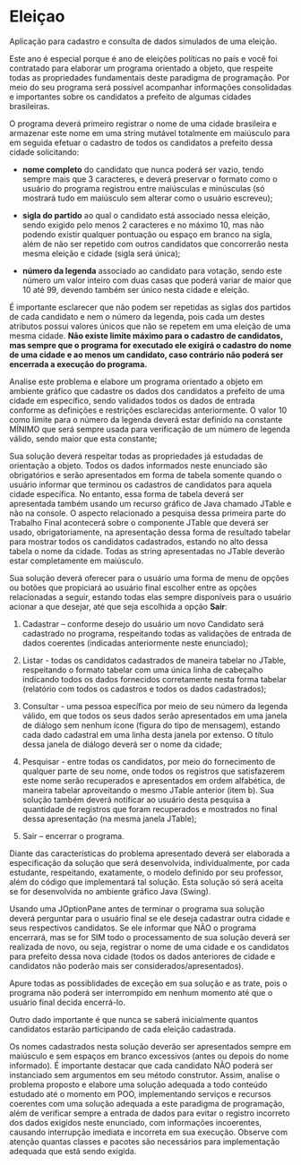 # Eleiçao

Aplicação para cadastro e consulta de dados simulados de uma eleição.

Este ano é especial porque é ano de eleições políticas no país e você foi contratado para elaborar um programa orientado a objeto, que respeite todas as propriedades fundamentais deste paradigma de programação. Por meio do seu programa será possível acompanhar informações consolidadas e importantes sobre os candidatos a prefeito de algumas cidades brasileiras. 

O programa deverá primeiro registrar o nome de uma cidade brasileira e armazenar este nome em uma string mutável totalmente em maiúsculo para em seguida efetuar o cadastro de todos os candidatos a prefeito dessa cidade solicitando: 

- **nome completo** do candidato que nunca poderá ser vazio, tendo sempre mais que 3 caracteres, e deverá preservar o formato como o usuário do programa registrou entre maiúsculas e minúsculas (só mostrará tudo em maiúsculo sem alterar como o usuário escreveu); 

- **sigla do partido** ao qual o candidato está associado nessa eleição, sendo exigido pelo menos 2 caracteres e no máximo 10, mas não podendo existir qualquer pontuação ou espaço em branco na sigla, além de não ser repetido com outros candidatos que concorrerão nesta mesma eleição e cidade (sigla será única); 

- **número da legenda** associado ao candidato para votação, sendo este número um valor inteiro com duas casas que poderá variar de maior que 10 até 99, devendo também ser único nesta cidade e eleição. 

É importante esclarecer que não podem ser repetidas as siglas dos partidos de cada candidato e nem o número da legenda, pois cada um destes atributos possui valores únicos que não se repetem em uma eleição de uma mesma cidade. **Não existe limite máximo para o cadastro de candidatos, mas sempre que o programa for executado ele exigirá o cadastro do nome de uma cidade e ao menos um candidato, caso contrário não poderá ser encerrada a execução do programa.** 

Analise este problema e elabore um programa orientado a objeto em ambiente gráfico que cadastre os dados dos candidatos a prefeito de uma cidade em específico, sendo validados todos os dados de entrada conforme as definições e restrições esclarecidas anteriormente. O valor 10 como limite para o número da legenda deverá estar definido na constante MÍNIMO que será sempre usada para verificação de um número de legenda válido, sendo maior que esta constante;

Sua solução deverá respeitar todas as propriedades já estudadas de orientação a objeto. Todos os dados informados neste enunciado são obrigatórios e serão apresentados em forma de tabela somente quando o usuário informar que terminou os cadastros de candidatos para aquela cidade específica. No entanto, essa forma de tabela deverá ser apresentada também usando um recurso gráfico de Java chamado JTable e não na console. O aspecto relacionado a pesquisa dessa primeira parte do Trabalho Final acontecerá sobre o componente JTable que deverá ser usado, obrigatoriamente, na apresentação dessa forma de resultado tabelar para mostrar todos os candidatos cadastrados, estando no alto dessa tabela o nome da cidade. Todas as string apresentadas no JTable deverão estar completamente em maiúsculo. 

Sua solução deverá oferecer para o usuário uma forma de menu de opções ou botões que propiciará ao usuário final escolher entre as opções relacionadas a seguir, estando todas elas sempre disponíveis para o usuário acionar a que desejar, até que seja escolhida a opção **Sair**: 

1. Cadastrar – conforme desejo do usuário um novo Candidato será cadastrado no programa, respeitando todas as validações de entrada de dados coerentes (indicadas anteriormente neste enunciado); 

1. Listar - todas os candidatos cadastrados de maneira tabelar no JTable, respeitando o formato tabelar com uma única linha de cabeçalho indicando todos os dados fornecidos corretamente nesta forma tabelar (relatório com todos os cadastros e todos os dados cadastrados); 

1. Consultar - uma pessoa específica por meio de seu número da legenda válido, em que todos os seus dados serão apresentados em uma janela de diálogo sem nenhum ícone (figura do tipo de mensagem), estando cada dado cadastral em uma linha desta janela por extenso. O título dessa janela de diálogo deverá ser o nome da cidade;

1. Pesquisar - entre todas os candidatos, por meio do fornecimento de qualquer parte de seu nome, onde todos os registros que satisfazerem este nome serão recuperados e apresentados em ordem alfabética, de maneira tabelar aproveitando o mesmo JTable anterior (item b). Sua solução também deverá notificar ao usuário desta pesquisa a quantidade de registros que foram recuperados e mostrados no final dessa apresentação (na mesma janela JTable); 

1. Sair – encerrar o programa. 

Diante das características do problema apresentado deverá ser elaborada a especificação da solução que será desenvolvida, individualmente, por cada estudante, respeitando, exatamente, o modelo definido por seu professor, além do código que implementará tal solução.  Esta solução só será aceita se for desenvolvida no ambiente gráfico Java (Swing). 

Usando uma JOptionPane antes de terminar o programa sua solução deverá perguntar para o usuário final se ele deseja cadastrar outra cidade e seus respectivos candidatos. Se ele informar que NÃO o programa encerrará, mas se for SIM todo o processamento de sua solução deverá ser realizada de novo, ou seja, registrar o nome de uma cidade e os candidatos para prefeito dessa nova cidade (todos os dados anteriores de cidade e candidatos não poderão mais ser considerados/apresentados).

Apure todas as possiblidades de exceção em sua solução e as trate, pois o programa não poderá ser interrompido em nenhum momento até que o usuário final decida encerrá-lo. 

Outro dado importante é que nunca se saberá inicialmente quantos candidatos estarão participando de cada eleição cadastrada. 

Os nomes cadastrados nesta solução deverão ser apresentados sempre em maiúsculo e sem espaços em branco excessivos (antes ou depois do nome informado). É importante destacar que cada candidato NÃO poderá ser instanciado sem argumentos em seu método construtor. Assim, analise o problema proposto e elabore uma solução adequada a todo conteúdo estudado até o momento em POO, implementando serviços e recursos coerentes com uma solução adequada a este paradigma de programação, além de verificar sempre a entrada de dados para evitar o registro incorreto dos dados exigidos neste enunciado, com informações incoerentes, causando interrupção imediata e incorreta em sua execução. Observe com atenção quantas classes e pacotes são necessários para implementação adequada que está sendo exigida.
